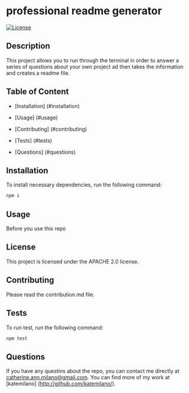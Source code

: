 
# professional readme generator

[![License](https://img.shields.io/badge/License-Apache%202.0-blue.svg)](https://opensource.org/licenses/Apache-2.0)

## Description

This project allows you to run through the terminal in order to answer a series of questions about your own project ad then takes the information and creates a readme file.

## Table of Content

* [Installation] (#installation)

* [Usage] (#usage)

* [Contributing] (#contributing)

* [Tests] (#tests)

* [Questions] (#questions)

## Installation

To install necessary dependencies, run the following command:

```bash
npm i
```

## Usage

Before you use this repo

## License

This project is licensed under the APACHE 2.0 license.

## Contributing

Please read the contribution.md file.

## Tests

To run test, run the following command:

```bash
npm test
```

## Questions

If you have any questins about the repo, you can contact me directly at catherine.ann.milano@gmail.com. You can find more of my work at [katemilano] (http://github.com/katemilano/).
    